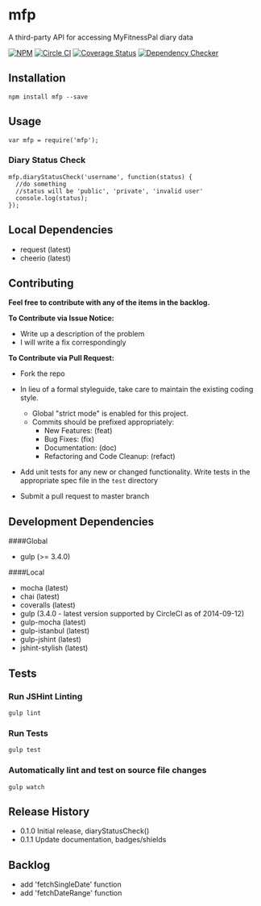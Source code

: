 mfp
==============
A third-party API for accessing MyFitnessPal diary data

[![NPM](http://img.shields.io/npm/v/mfp.svg)](https://www.npmjs.org/package/mfp)
[![Circle CI](https://circleci.com/gh/andrewzey/mfp.svg?style=shield&circle-token=e1f56bff19b1519adb77480cbb13550a0d3028e8)](https://circleci.com/gh/andrewzey/mfp)
[![Coverage Status](http://img.shields.io/coveralls/andrewzey/mfp.svg)](https://coveralls.io/r/andrewzey/mfp?branch=master)
[![Dependency Checker](http://img.shields.io/david/andrewzey/mfp.svg)](https://david-dm.org/andrewzey/mfp)

## Installation

```
npm install mfp --save
```

## Usage

```
var mfp = require('mfp');
```

### Diary Status Check

```
mfp.diaryStatusCheck('username', function(status) {
  //do something
  //status will be 'public', 'private', 'invalid user'
  console.log(status);
});
```

## Local Dependencies
- request (latest)
- cheerio (latest)


## Contributing

**Feel free to contribute with any of the items in the backlog.**

**To Contribute via Issue Notice:**

- Write up a description of the problem
- I will write a fix correspondingly

**To Contribute via Pull Request:**

- Fork the repo

- In lieu of a formal styleguide, take care to maintain the existing coding style.

  - Global "strict mode" is enabled for this project.
  - Commits should be prefixed appropriately:
    - New Features: (feat)
    - Bug Fixes: (fix)
    - Documentation: (doc)
    - Refactoring and Code Cleanup: (refact)

- Add unit tests for any new or changed functionality. Write tests in the appropriate spec file in the `test` directory

- Submit a pull request to master branch

## Development Dependencies

####Global
- gulp (>= 3.4.0)

####Local
- mocha (latest)
- chai (latest)
- coveralls (latest)
- gulp (3.4.0 - latest version supported by CircleCI as of 2014-09-12)
- gulp-mocha (latest)
- gulp-istanbul (latest)
- gulp-jshint (latest)
- jshint-stylish (latest)

## Tests

### Run JSHint Linting
```
gulp lint
```

### Run Tests
```
gulp test
```

### Automatically lint and test on source file changes
```
gulp watch
```

## Release History

* 0.1.0 Initial release, diaryStatusCheck()
* 0.1.1 Update documentation, badges/shields 

## Backlog
* add 'fetchSingleDate' function
* add 'fetchDateRange' function
